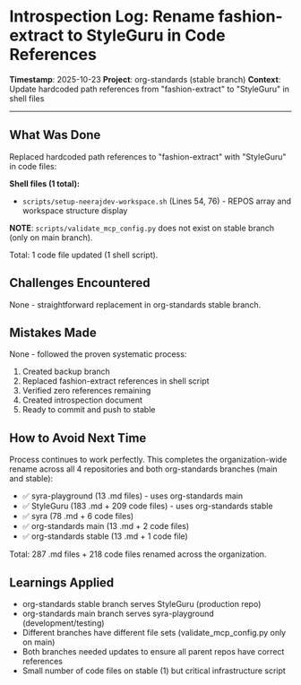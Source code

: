 # Introspection Log: Rename fashion-extract to StyleGuru in Code References

**Timestamp**: 2025-10-23
**Project**: org-standards (stable branch)
**Context**: Update hardcoded path references from "fashion-extract" to "StyleGuru" in shell files

---

## What Was Done

Replaced hardcoded path references to "fashion-extract" with "StyleGuru" in code files:

**Shell files (1 total):**
- `scripts/setup-neerajdev-workspace.sh` (Lines 54, 76) - REPOS array and workspace structure display

**NOTE**: `scripts/validate_mcp_config.py` does not exist on stable branch (only on main branch).

Total: 1 code file updated (1 shell script).

## Challenges Encountered

None - straightforward replacement in org-standards stable branch.

## Mistakes Made

None - followed the proven systematic process:
1. Created backup branch
2. Replaced fashion-extract references in shell script
3. Verified zero references remaining
4. Created introspection document
5. Ready to commit and push to stable

## How to Avoid Next Time

Process continues to work perfectly. This completes the organization-wide rename across all 4 repositories and both org-standards branches (main and stable):
- ✅ syra-playground (13 .md files) - uses org-standards main
- ✅ StyleGuru (183 .md + 209 code files) - uses org-standards stable
- ✅ syra (78 .md + 6 code files)
- ✅ org-standards main (13 .md + 2 code files)
- ✅ org-standards stable (13 .md + 1 code file)

Total: 287 .md files + 218 code files renamed across the organization.

## Learnings Applied

- org-standards stable branch serves StyleGuru (production repo)
- org-standards main branch serves syra-playground (development/testing)
- Different branches have different file sets (validate_mcp_config.py only on main)
- Both branches needed updates to ensure all parent repos have correct references
- Small number of code files on stable (1) but critical infrastructure script
